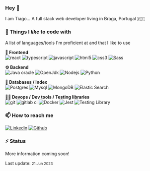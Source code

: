 ### Hey 👋
I am Tiago... A full stack web developer living in Braga, Portugal 🇵🇹

### 🔭 Things I _like_ to code with
A list of languages/tools I'm proficient at and that I like to use

**🎨 Frontend**  
<img alt="react" src="https://img.shields.io/badge/-React-45b8d8?style=flat-square&logo=react&logoColor=white"/>
<img alt="typescript" src="https://img.shields.io/badge/-TypeScript-007ACC?style=flat-square&logo=typescript&logoColor=white"/>
<img alt="javascript" src="https://img.shields.io/badge/JavaScript-323330?style=for-square&logo=javascript&logoColor=F7DF1E"/>
<img alt="html5" src="https://img.shields.io/badge/-HTML5-E34F26?style=flat-square&logo=html5&logoColor=white"/>
<img alt="css3" src="https://img.shields.io/badge/CSS3-1572B6?style=flat-square&logo=css3&logoColor=white"/>
<img alt="Sass" src="https://img.shields.io/badge/-Sass-CC6699?style=flat-square&logo=sass&logoColor=white"/>

**⚙️ Backend**  
<img alt="Java oracle" src="https://img.shields.io/badge/Java-F80000?style=flat-square&logo=oracle&logoColor=black"/>
<img alt="OpenJdk" src="https://img.shields.io/badge/OpenJDK-ED8B00?style=flat-square&logo=openjdk&logoColor=white"/>
<img alt="Nodejs" src="https://img.shields.io/badge/-Nodejs-43853d?style=flat-square&logo=Node.js&logoColor=white"/>
<img alt="Python" src="https://img.shields.io/badge/Python-14354C?style=flat-square&logo=python&logoColor=white"/>


**💾 Databases / Index**  
<img alt="Postgres" src="https://img.shields.io/badge/PostgreSQL-316192?style=flat-square&logo=postgresql&logoColor=white"/>
<img alt="Mysql" src="https://img.shields.io/badge/MySQL-005C84?style=flat-square&logo=mysql&logoColor=white"/>
<img alt="MongoDB" src="https://img.shields.io/badge/-MongoDB-13aa52?style=flat-square&logo=mongodb&logoColor=white"/>
<img alt="Elastic Search" src="https://img.shields.io/badge/Elastic_Search-005571?style=flat-square&logo=elasticsearch&logoColor=white"/>

**👨‍💻 Devops / Dev tools / Testing libraries**  
<img alt="git" src="https://img.shields.io/badge/-Git-F05032?style=flat-square&logo=git&logoColor=white"/>
<img alt="gitlab ci" src="https://img.shields.io/badge/GitLab_CI-330F63?style=flat-square&logo=gitlab&logoColor=white"/>
<img alt="Docker" src="https://img.shields.io/badge/-Docker-46a2f1?style=flat-square&logo=docker&logoColor=white"/>
<img alt="Jest" src="https://img.shields.io/badge/Jest-824258?style=flat-square&logo=Jest&logoColor=white"/>
<img alt="Testing Library" src="https://img.shields.io/badge/testing%20library-323330?style=flat-square&logo=testing-library&logoColor=red"/>

### 📫 How to reach me
<a href='https://www.linkedin.com/in/iamtiagodev/'><img alt="Linkedin" src="https://img.shields.io/badge/LinkedIn-0077B5?style=flat-square&logo=linkedin&logoColor=white"/></a>
<a href='https://github.com/iamtiagodev'><img alt="Github" src="https://img.shields.io/badge/GitHub-100000?style=flat-square&logo=github&logoColor=white"/></a>

### ⚡ Status
More information coming soon! 

Last update: <small>21 Jun 2023</small>